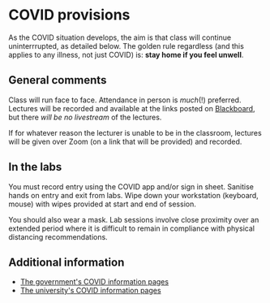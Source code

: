 # COVID provisions
As the COVID situation develops, the aim is that class will continue uninterrrupted, as detailed below. The golden rule regardless (and this applies to any illness, not just COVID) is: **stay home if you feel unwell**.

## General comments
Class will run face to face. Attendance in person is _much_(!) preferred. Lectures will be recorded and available at the links posted on [Blackboard](https://blackboard.vuw.ac.nz "VUW Blackboard"), but there *will be no livestream* of the lectures.

If for whatever reason the lecturer is unable to be in the classroom, lectures will be given over Zoom (on a link that will be provided) and recorded.

## In the labs
You must record entry using the COVID app and/or sign in sheet. Sanitise hands on entry and exit from labs. Wipe down your workstation (keyboard, mouse) with wipes provided at start and end of session.

You should also wear a mask. Lab sessions involve close proximity over an extended period where it is difficult to remain in compliance with physical distancing recommendations.

## Additional information
+ [The government's COVID information pages](https://covid19.govt.nz/ "NZ government's COVID information pages")
+ [The university's COVID information pages](https://www.wgtn.ac.nz/covid-19 "Vic's COVID information pages")
